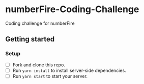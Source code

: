 # numberFire-Coding-Challenge

Coding challenge for numberFire

## Getting started

### Setup
- [ ] Fork and clone this repo.
- [ ] Run ```yarn install``` to install server-side dependencies.
- [ ] Run ```yarn start``` to start your server.
